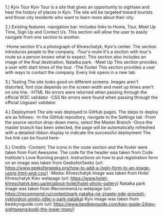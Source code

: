 1.) Kyiv Tour
Kyiv Tour is a site that gives an opportunity to sightsee and hear the history of places in Kyiv. The site will be targeted toward tourists and those city residents who want to learn more about their city. 

2.) Existing features
-navigation bar:
Includes links to Home, Tour, Meet Up Time, Sign Up and Contact Us. This section will allow the user to easily navigate from one section to another.

-Home section
It's a photograph of Khreschatyk, Kyiv's center. The section introduces people to the company. 
-Tour's route
It's a section with tour's route so a person knows what to expect. This section also includes an image of the final destination, Natalka park. 
-Meet Up 
This section provides a user with start times of the tour.
-The Footer
This section provides a user with ways to contact the company. Every link opens in a new tab. 

3.) Testing
The site looks good on different screens. Images aren't distorted, font size depends on the screen width and meet up times aren't on one line.
-HTML
No errors were returned when passing through the official W3C validator
-CSS
No errors were found when passing through the official (Jigsaw) validator

4.) Deployment
The site was deployed to GitHub pages. The steps to deploy are as follows:
-In the GitHub repository, navigate to the Settings tab
-From the source section drop-down menu, select the Master Branch
-Once the master branch has been selected, the page will be automatically refreshed with a detailed ribbon display to indicate the successful deployment
The live link can be found here- 

5.) Credits
-Content:
The icons in the route section and the footer were taken from Font Awesome.
The code for the header was taken from Code Institute's Love Running project.
Instructions on how to put registration form on an image was taken from GeeksforGeeks (url: https://www.geeksforgeeks.org/how-to-add-a-login-form-to-an-image-using-html-and-css/)
-Media:
Khreschatyk image was taken from Hotel Khreschatyk Kiev webpage (url: https://www.hotel-khreschatyk.kiev.ua/en/about-hotel/hotel-photo-gallery)
Natalka park image was taken from IRecommend.ru webpage (url: https://irecommend.ru/content/park-natalka-ne-znaete-gde-provesti-vykhodnoi-smelo-idite-v-park-natalka)
Kyiv image was taken from bestkyivguide.com (url: https://www.bestkievguide.com/kiev-guide-2/kiev-sightseeng/podil-the-lower-town/)